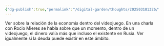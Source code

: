 ```yaml
---
{"dg-publish":true,"permalink":"/digital-garden/thoughts/202503181326/"}
---
```


Ver sobre la relación de la economía dentro del videojuego. En una charla con Rocio Mieres se habla sobre que un momento, dentro de un videojuego, el dinero valía más que incluso el existente en Rusia. Ver igualmente si la deuda puede existir en este ámbito. 
